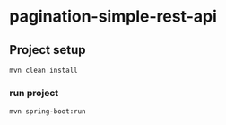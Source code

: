 # pagination-simple-rest-api

## Project setup
```
mvn clean install
```

### run project
```
mvn spring-boot:run
```
